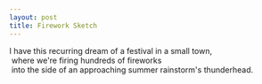 ```yaml
---
layout: post
title: Firework Sketch
---
```


I have this recurring dream of a festival in a small town,  
&nbsp;where we're firing hundreds of fireworks  
&nbsp;into the side of an approaching summer rainstorm's thunderhead.
